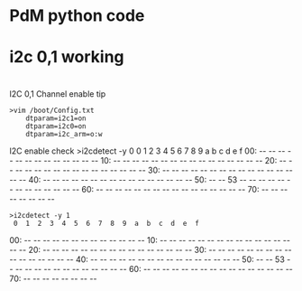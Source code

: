 # PdM python code
# i2c 0,1 working
# 

I2C 0,1 Channel enable tip

    >vim /boot/Config.txt
        dtparam=i2c1=on
        dtparam=i2c0=on
        dtparam=i2c_arm=o:w


I2C enable check
    >i2cdetect -y 0
     0  1  2  3  4  5  6  7  8  9  a  b  c  d  e  f
00:          -- -- -- -- -- -- -- -- -- -- -- -- -- 
10: -- -- -- -- -- -- -- -- -- -- -- -- -- -- -- -- 
20: -- -- -- -- -- -- -- -- -- -- -- -- -- -- -- -- 
30: -- -- -- -- -- -- -- -- -- -- -- -- -- -- -- -- 
40: -- -- -- -- -- -- -- -- -- -- -- -- -- -- -- -- 
50: -- -- 53 -- -- -- -- -- -- -- -- -- -- -- -- -- 
60: -- -- -- -- -- -- -- -- -- -- -- -- -- -- -- -- 
70: -- -- -- -- -- -- -- --                         

    >i2cdetect -y 1
     0  1  2  3  4  5  6  7  8  9  a  b  c  d  e  f
00:          -- -- -- -- -- -- -- -- -- -- -- -- -- 
10: -- -- -- -- -- -- -- -- -- -- -- -- -- -- -- -- 
20: -- -- -- -- -- -- -- -- -- -- -- -- -- -- -- -- 
30: -- -- -- -- -- -- -- -- -- -- -- -- -- -- -- -- 
40: -- -- -- -- -- -- -- -- -- -- -- -- -- -- -- -- 
50: -- -- 53 -- -- -- -- -- -- -- -- -- -- -- -- -- 
60: -- -- -- -- -- -- -- -- -- -- -- -- -- -- -- -- 
70: -- -- -- -- -- -- -- --                         
